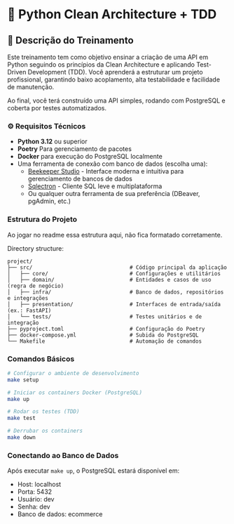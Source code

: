 # 🐍 Python Clean Architecture + TDD

## 📌 Descrição do Treinamento

Este treinamento tem como objetivo ensinar a criação de uma API em Python seguindo os princípios da Clean Architecture e aplicando Test-Driven Development (TDD).
Você aprenderá a estruturar um projeto profissional, garantindo baixo acoplamento, alta testabilidade e facilidade de manutenção.

Ao final, você terá construído uma API simples, rodando com PostgreSQL e coberta por testes automatizados.

### ⚙️ Requisitos Técnicos

- **Python 3.12** ou superior
- **Poetry** Para gerenciamento de pacotes
- **Docker** para execução do PostgreSQL localmente
- Uma ferramenta de conexão com banco de dados (escolha uma):
  - [Beekeeper Studio](https://www.beekeeperstudio.io/) - Interface moderna e intuitiva para gerenciamento de bancos de dados
  - [Sqlectron](https://sqlectron.github.io/) - Cliente SQL leve e multiplataforma
  - Ou qualquer outra ferramenta de sua preferência (DBeaver, pgAdmin, etc.)

### Estrutura do Projeto

Ao jogar no readme essa estrutura aqui, não fica formatado corretamente. 

Directory structure:
```
project/
├── src/                               # Código principal da aplicação
│   ├── core/                          # Configurações e utilitários
│   ├── domain/                        # Entidades e casos de uso (regra de negócio)
│   ├── infra/                         # Banco de dados, repositórios e integrações 
│   ├── presentation/                  # Interfaces de entrada/saída (ex.: FastAPI)
│   └── tests/                         # Testes unitários e de integração
├── pyproject.toml                     # Configuração do Poetry
├── docker-compose.yml                 # Subida do PostgreSQL
└── Makefile                           # Automação de comandos
```
 

### Comandos Básicos

```bash
# Configurar o ambiente de desenvolvimento
make setup

# Iniciar os containers Docker (PostgreSQL)
make up

# Rodar os testes (TDD)
make test

# Derrubar os containers
make down
```

### Conectando ao Banco de Dados

Após executar `make up`, o PostgreSQL estará disponível em:
- Host: localhost
- Porta: 5432
- Usuário: dev
- Senha: dev
- Banco de dados: ecommerce
